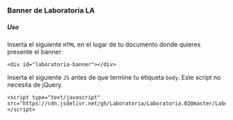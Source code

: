 ### Banner de Laboratoria LA

##### Uso

Inserta el siguiente `HTML` en el lugar de tu documento donde quieres presente el banner: 

	<div id="laboratoria-banner"></div>

Inserta el siguiente `JS` antes de que termine tu etiqueta `body`. Este script no necesita de jQuery.

	<script type="text/javascript" src="https://cdn.jsdelivr.net/gh/Laboratoria/Laboratoria.02@master/LaboratoriaBanner/laboratoriaBanner.js"></script>